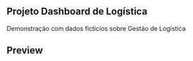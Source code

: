 ## Projeto Dashboard de Logística

Demonstração com dados ficticíos sobre Gestão de Logística


## Preview

